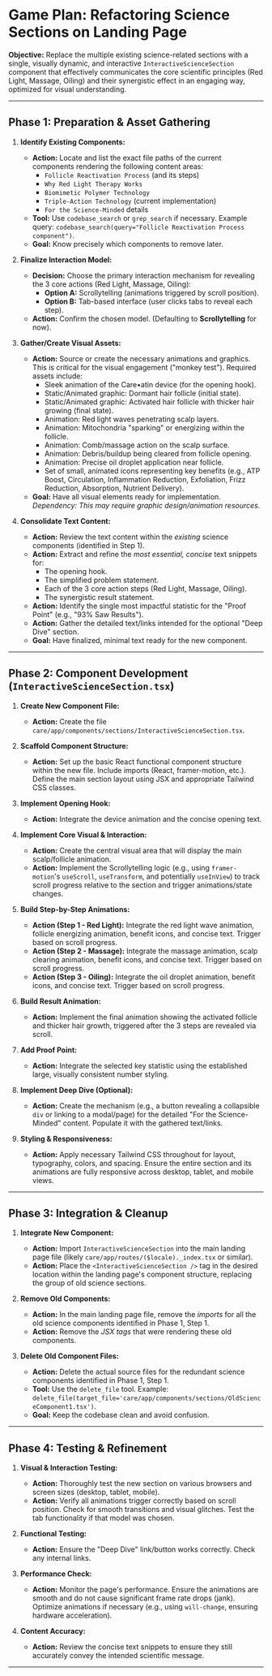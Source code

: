 # Game Plan: Refactoring Science Sections on Landing Page

**Objective:** Replace the multiple existing science-related sections with a single, visually dynamic, and interactive `InteractiveScienceSection` component that effectively communicates the core scientific principles (Red Light, Massage, Oiling) and their synergistic effect in an engaging way, optimized for visual understanding.

---

## Phase 1: Preparation & Asset Gathering

1.  **Identify Existing Components:**
    *   **Action:** Locate and list the exact file paths of the current components rendering the following content areas:
        *   `Follicle Reactivation Process` (and its steps)
        *   `Why Red Light Therapy Works`
        *   `Biomimetic Polymer Technology`
        *   `Triple-Action Technology` (current implementation)
        *   `For the Science-Minded` details
    *   **Tool:** Use `codebase_search` or `grep_search` if necessary. Example query: `codebase_search(query="Follicle Reactivation Process component")`.
    *   **Goal:** Know precisely which components to remove later.

2.  **Finalize Interaction Model:**
    *   **Decision:** Choose the primary interaction mechanism for revealing the 3 core actions (Red Light, Massage, Oiling):
        *   **Option A:** Scrollytelling (animations triggered by scroll position).
        *   **Option B:** Tab-based interface (user clicks tabs to reveal each step).
    *   **Action:** Confirm the chosen model. (Defaulting to **Scrollytelling** for now).

3.  **Gather/Create Visual Assets:**
    *   **Action:** Source or create the necessary animations and graphics. This is critical for the visual engagement ("monkey test"). Required assets include:
        *   Sleek animation of the Care•atin device (for the opening hook).
        *   Static/Animated graphic: Dormant hair follicle (initial state).
        *   Static/Animated graphic: Activated hair follicle with thicker hair growing (final state).
        *   Animation: Red light waves penetrating scalp layers.
        *   Animation: Mitochondria "sparking" or energizing within the follicle.
        *   Animation: Comb/massage action on the scalp surface.
        *   Animation: Debris/buildup being cleared from follicle opening.
        *   Animation: Precise oil droplet application near follicle.
        *   Set of small, animated icons representing key benefits (e.g., ATP Boost, Circulation, Inflammation Reduction, Exfoliation, Frizz Reduction, Absorption, Nutrient Delivery).
    *   **Goal:** Have all visual elements ready for implementation. *Dependency: This may require graphic design/animation resources.*

4.  **Consolidate Text Content:**
    *   **Action:** Review the text content within the *existing* science components (identified in Step 1).
    *   **Action:** Extract and refine the *most essential, concise* text snippets for:
        *   The opening hook.
        *   The simplified problem statement.
        *   Each of the 3 core action steps (Red Light, Massage, Oiling).
        *   The synergistic result statement.
    *   **Action:** Identify the single most impactful statistic for the "Proof Point" (e.g., "93% Saw Results").
    *   **Action:** Gather the detailed text/links intended for the optional "Deep Dive" section.
    *   **Goal:** Have finalized, minimal text ready for the new component.

---

## Phase 2: Component Development (`InteractiveScienceSection.tsx`)

1.  **Create New Component File:**
    *   **Action:** Create the file `care/app/components/sections/InteractiveScienceSection.tsx`.

2.  **Scaffold Component Structure:**
    *   **Action:** Set up the basic React functional component structure within the new file. Include imports (React, framer-motion, etc.). Define the main section layout using JSX and appropriate Tailwind CSS classes.

3.  **Implement Opening Hook:**
    *   **Action:** Integrate the device animation and the concise opening text.

4.  **Implement Core Visual & Interaction:**
    *   **Action:** Create the central visual area that will display the main scalp/follicle animation.
    *   **Action:** Implement the Scrollytelling logic (e.g., using `framer-motion`'s `useScroll`, `useTransform`, and potentially `useInView`) to track scroll progress relative to the section and trigger animations/state changes.

5.  **Build Step-by-Step Animations:**
    *   **Action (Step 1 - Red Light):** Integrate the red light wave animation, follicle energizing animation, benefit icons, and concise text. Trigger based on scroll progress.
    *   **Action (Step 2 - Massage):** Integrate the massage animation, scalp clearing animation, benefit icons, and concise text. Trigger based on scroll progress.
    *   **Action (Step 3 - Oiling):** Integrate the oil droplet animation, benefit icons, and concise text. Trigger based on scroll progress.

6.  **Build Result Animation:**
    *   **Action:** Implement the final animation showing the activated follicle and thicker hair growth, triggered after the 3 steps are revealed via scroll.

7.  **Add Proof Point:**
    *   **Action:** Integrate the selected key statistic using the established large, visually consistent number styling.

8.  **Implement Deep Dive (Optional):**
    *   **Action:** Create the mechanism (e.g., a button revealing a collapsible `div` or linking to a modal/page) for the detailed "For the Science-Minded" content. Populate it with the gathered text/links.

9.  **Styling & Responsiveness:**
    *   **Action:** Apply necessary Tailwind CSS throughout for layout, typography, colors, and spacing. Ensure the entire section and its animations are fully responsive across desktop, tablet, and mobile views.

---

## Phase 3: Integration & Cleanup

1.  **Integrate New Component:**
    *   **Action:** Import `InteractiveScienceSection` into the main landing page file (likely `care/app/routes/($locale)._index.tsx` or similar).
    *   **Action:** Place the `<InteractiveScienceSection />` tag in the desired location within the landing page's component structure, replacing the group of old science sections.

2.  **Remove Old Components:**
    *   **Action:** In the main landing page file, remove the *imports* for all the old science components identified in Phase 1, Step 1.
    *   **Action:** Remove the *JSX tags* that were rendering these old components.

3.  **Delete Old Component Files:**
    *   **Action:** Delete the actual source files for the redundant science components identified in Phase 1, Step 1.
    *   **Tool:** Use the `delete_file` tool. Example: `delete_file(target_file='care/app/components/sections/OldScienceComponent1.tsx')`.
    *   **Goal:** Keep the codebase clean and avoid confusion.

---

## Phase 4: Testing & Refinement

1.  **Visual & Interaction Testing:**
    *   **Action:** Thoroughly test the new section on various browsers and screen sizes (desktop, tablet, mobile).
    *   **Action:** Verify all animations trigger correctly based on scroll position. Check for smooth transitions and visual glitches. Test the tab functionality if that model was chosen.

2.  **Functional Testing:**
    *   **Action:** Ensure the "Deep Dive" link/button works correctly. Check any internal links.

3.  **Performance Check:**
    *   **Action:** Monitor the page's performance. Ensure the animations are smooth and do not cause significant frame rate drops (jank). Optimize animations if necessary (e.g., using `will-change`, ensuring hardware acceleration).

4.  **Content Accuracy:**
    *   **Action:** Review the concise text snippets to ensure they still accurately convey the intended scientific message.

--- 